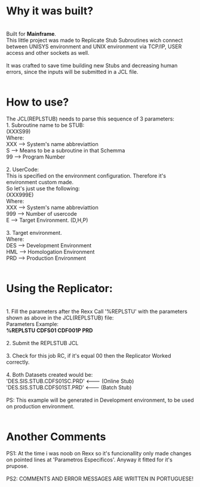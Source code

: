 

<h1>Why it was built?</h1></br>
Built for <b>Mainframe</b>.</br>
This little project was made to Replicate Stub Subroutines wich connect between UNISYS environment and UNIX environment via 
TCP/IP, USER access and other sockets as well.</br></br>
It was crafted to save time building new Stubs and decreasing human errors, since the inputs will be submitted in a JCL file.</br></br>
<h1>How to use?</h1>
The JCL(REPLSTUB) needs to parse this sequence of 3 parameters:</br>
1. Subroutine name to be STUB:</br>
(XXXS99)</br>
   Where:</br>
   XXX --> System's name abbreviattion</br>
   S   --> Means to be a subroutine in that Schemma</br>
   99  --> Program Number</br>
</br>
2. UserCode:</br>
   This is specified on the environment configuration. Therefore it's environment custom made. </br>
   So let's just use the following:</br>
(XXX999E)</br>
   Where:</br>
     XXX --> System's name abbreviattion</br>
     999 --> Number of usercode</br>
     E   --> Target Environment. (D,H,P)</br>
</br>
3. Target environment. </br>
   Where: </br>
     DES --> Development Environment</br>
     HML --> Homologation Environment</br>
     PRD --> Production Environment</br></br>
<h1>Using the Replicator:</h1></br>
1. Fill the parameters after the Rexx Call '%REPLSTU' with the parameters shown as above in the JCL(REPLSTUB) file:</br>
Parameters Example:</br>
<b>%REPLSTU  CDFS01 CDF001P PRD</b>
</br></br>
2. Submit the REPLSTUB JCL</br>
</br>
3. Check for this job RC, if it's equal 00 then the Replicator Worked correctly. </br>
</br>
4. Both Datasets created would be:</br>
   'DES.SIS.STUB.CDFS01SC.PRD'   <--- (Online Stub)</br>
   'DES.SIS.STUB.CDFS01ST.PRD'   <--- (Batch Stub)</br>
</br>
  PS: This example will be generated in Development environment, to be used on production environment.</br>
</br>
<h1>Another Comments</h1>
  PS1: At the time i was noob on Rexx so it's funcionallity only made changes on pointed lines at 'Parametros Especificos'.
  Anyway it fitted for it's prupose.</br>
</br>
  PS2: COMMENTS AND ERROR MESSAGES ARE WRITTEN IN PORTUGUESE!</br>
  </br></br></br>
  
